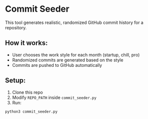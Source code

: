 # Commit Seeder

This tool generates realistic, randomized GitHub commit history for a repository.

## How it works:
- User chooses the work style for each month (startup, chill, pro)
- Randomized commits are generated based on the style
- Commits are pushed to GitHub automatically

## Setup:
1. Clone this repo
2. Modify `REPO_PATH` inside `commit_seeder.py`
3. Run:

```bash
python3 commit_seeder.py
